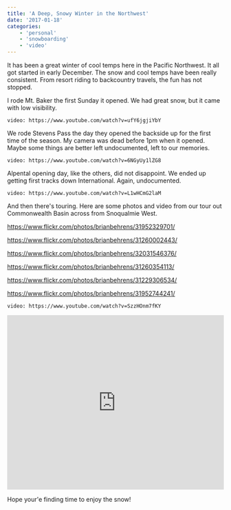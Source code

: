 ```yaml
---
title: 'A Deep, Snowy Winter in the Northwest'
date: '2017-01-18'
categories:
    - 'personal'
    - 'snowboarding'
    - 'video'
---
```


It has been a great winter of cool temps here in the Pacific Northwest. It all got started in early December. The snow and cool temps have been really consistent. From resort riding to backcountry travels, the fun has not stopped.

I rode Mt. Baker the first Sunday it opened. We had great snow, but it came with low visibility.

`video: https://www.youtube.com/watch?v=ufY6jgjiYbY`

We rode Stevens Pass the day they opened the backside up for the first time of the season. My camera was dead before 1pm when it opened. Maybe some things are better left undocumented, left to our memories.

`video: https://www.youtube.com/watch?v=6NGyUy1lZG8`

Alpental opening day, like the others, did not disappoint. We ended up getting first tracks down International. Again, undocumented.

`video: https://www.youtube.com/watch?v=L1wHCmG2laM`

And then there's touring. Here are some photos and video from our tour out Commonwealth Basin across from Snoqualmie West.

https://www.flickr.com/photos/brianbehrens/31952329701/

https://www.flickr.com/photos/brianbehrens/31260002443/

https://www.flickr.com/photos/brianbehrens/32031546376/

https://www.flickr.com/photos/brianbehrens/31260354113/

https://www.flickr.com/photos/brianbehrens/31229306534/

https://www.flickr.com/photos/brianbehrens/31952744241/

`video: https://www.youtube.com/watch?v=SzzHOnm7fKY`

<iframe src="https://www.strava.com/activities/819311402/embed/e7e52ad1aad1eca0575e1700815fb81218ad7fe7" width="100%" height="405" frameborder="0" scrolling="no"></iframe>

Hope your'e finding time to enjoy the snow!
